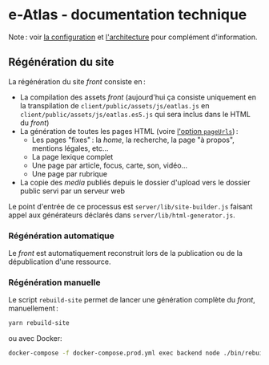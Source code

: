 # e-Atlas ‑ documentation technique

Note : voir [la configuration](./Configuration.md#configuration) et [l'architecture](./Architecture.md#architecture-technique) pour complément d'information.

## Régénération du site

La régénération du site _front_ consiste en :

- La compilation des assets _front_ (aujourd'hui ça consiste uniquement en la transpilation de `client/public/assets/js/eatlas.js` en `client/public/assets/js/eatlas.es5.js` qui sera inclus dans le HTML du _front_)
- La génération de toutes les pages HTML (voire [l'option `pageUrls`](./Configuration.md#configuration)) :
  - Les pages "fixes" : la _home_, la recherche, la page "à propos", mentions légales, etc…
  - La page lexique complet
  - Une page par article, focus, carte, son, vidéo…
  - Une page par rubrique
- La copie des _media_ publiés depuis le dossier d'upload vers le dossier public servi par un serveur web

Le point d'entrée de ce processus est `server/lib/site-builder.js` faisant appel aux générateurs déclarés dans `server/lib/html-generator.js`.

### Régénération automatique

Le _front_ est automatiquement reconstruit lors de la publication ou de la dépublication d'une ressource.

### Régénération manuelle

Le script `rebuild-site` permet de lancer une génération complète du _front_, manuellement :

```sh
yarn rebuild-site
```

ou avec Docker:

```sh
docker-compose -f docker-compose.prod.yml exec backend node ./bin/rebuild-site
```
